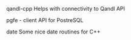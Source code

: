 qandl-cpp Helps with connectivity to Qandl API

pgfe - client API for PostreSQL

date Some nice date routines for C++